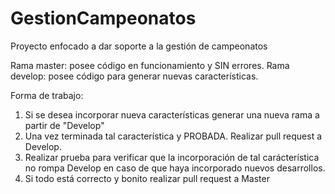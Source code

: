 # GestionCampeonatos


Proyecto enfocado a dar soporte a la gestión de campeonatos


Rama master: posee código en funcionamiento y SIN errores.
Rama develop: posee código para generar nuevas características.

Forma de trabajo:  
  1. Si se desea incorporar nueva características generar una nueva rama a partir de "Develop"
  2. Una vez terminada tal característica y PROBADA. Realizar pull request a Develop.
  3. Realizar prueba para verificar que la incorporación de tal carácterística no rompa Develop en caso de que haya incorporado nuevos desarrollos.
  4. Si todo está correcto y bonito realizar pull request a Master 

